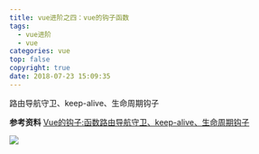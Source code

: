 ```yaml
---
title: vue进阶之四：vue的钩子函数
tags:
  - vue进阶
  - vue
categories: vue
top: false
copyright: true
date: 2018-07-23 15:09:35
---
```

路由导航守卫、keep-alive、生命周期钩子
<!--more-->

**参考资料**
[Vue的钩子:函数路由导航守卫、keep-alive、生命周期钩子](https://juejin.im/post/5b41bdef6fb9a04fe63765f1)

![](http://static.zhyjor.com/wexin.png)
